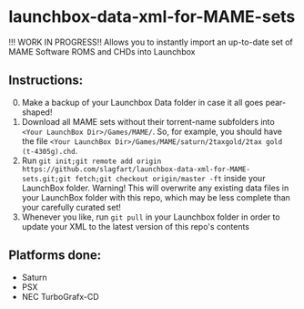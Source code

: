# launchbox-data-xml-for-MAME-sets
!!! WORK IN PROGRESS!! Allows you to instantly import an up-to-date set of MAME Software ROMS and CHDs into Launchbox

## Instructions:

0. Make a backup of your Launchbox Data folder in case it all goes pear-shaped!
1. Download all MAME sets without their torrent-name subfolders into `<Your LaunchBox Dir>/Games/MAME/`. So, for example, you should have the file `<Your LaunchBox Dir>/Games/MAME/saturn/2taxgold/2tax gold (t-4305g).chd`.
2. Run `git init;git remote add origin https://github.com/slagfart/launchbox-data-xml-for-MAME-sets.git;git fetch;git checkout origin/master -ft` inside your LaunchBox folder. Warning! This will overwrite any existing data files in your LaunchBox folder with this repo, which may be less complete than your carefully curated set!
3. Whenever you like, run `git pull` in your Launchbox folder in order to update your XML to the latest version of this repo's contents

## Platforms done:

* Saturn
* PSX
* NEC TurboGrafx-CD
